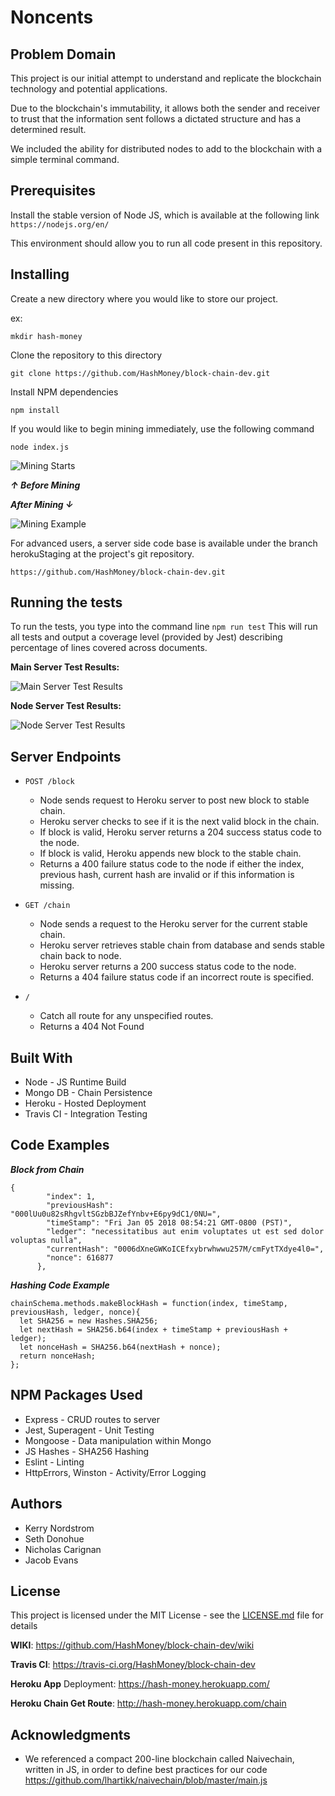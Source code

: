 # Noncents

## Problem Domain

This project is our initial attempt to understand and replicate the blockchain technology and potential applications.

Due to the blockchain's immutability, it allows both the sender and receiver to trust that the information sent follows a dictated structure and has a determined result.

We included the ability for distributed nodes to add to the blockchain with a simple terminal command.

## Prerequisites
Install the stable version of Node JS, which is available at the following link
`https://nodejs.org/en/`

This environment should allow you to run all code present in this repository.

## Installing
Create a new directory where you would like to store our project.

ex: 
```
mkdir hash-money
```
Clone the repository to this directory

```
git clone https://github.com/HashMoney/block-chain-dev.git

```
Install NPM dependencies
```
npm install 
```
If you would like to begin mining immediately, use the following command

```
node index.js
```
![Mining Starts](StartingMining.png)

***↑ Before Mining***

***After Mining ↓***

![Mining Example](Mining.png)

For advanced users, a server side code base is available under the branch herokuStaging at the project's git repository.   

```
https://github.com/HashMoney/block-chain-dev.git
```

## Running the tests
To run the tests, you type into the command line `npm run test`
This will run all tests and output a coverage level (provided by Jest) describing percentage of lines covered across documents.

**Main Server Test Results:**

![Main Server Test Results](MainServerTestResults.png)

**Node Server Test Results:**

![Node Server Test Results](NodeServerTestResults.png)



## Server Endpoints

* `POST /block`
  - Node sends request to Heroku server to post new block to stable chain.
  - Heroku server checks to see if it is the next valid block in the chain.
  - If block is valid, Heroku server returns a 204 success status code to the node.
  - If block is valid, Heroku appends new block to the stable chain.
  - Returns a 400 failure status code to the node if either the index, previous hash, current hash are invalid or if this information is missing.
 
* `GET /chain`
  - Node sends a request to the Heroku server for the current stable chain.
  - Heroku server retrieves stable chain from database and sends stable chain back to node.
  - Heroku server returns a 200 success status code to the node.
  - Returns a 404 failure status code if an incorrect route is specified.

* `/`
  - Catch all route for any unspecified routes.
  - Returns a 404 Not Found

## Built With

- Node - JS Runtime Build  
- Mongo DB - Chain Persistence  
- Heroku - Hosted Deployment   
- Travis CI -  Integration Testing 

## Code Examples

***Block from Chain***
```
{
        "index": 1,
        "previousHash": "000lUu0u82sRhgvltSGzbBJZefYnbv+E6py9dC1/0NU=",
        "timeStamp": "Fri Jan 05 2018 08:54:21 GMT-0800 (PST)",
        "ledger": "necessitatibus aut enim voluptates ut est sed dolor voluptas nulla",
        "currentHash": "0006dXneGWKoICEfxybrwhwwu257M/cmFytTXdye4l0=",
        "nonce": 616877
      },
```

***Hashing Code Example***

```
chainSchema.methods.makeBlockHash = function(index, timeStamp, previousHash, ledger, nonce){
  let SHA256 = new Hashes.SHA256;
  let nextHash = SHA256.b64(index + timeStamp + previousHash + ledger);
  let nonceHash = SHA256.b64(nextHash + nonce);
  return nonceHash;
};
```

## NPM Packages Used 
- Express - CRUD routes to server  
- Jest, Superagent - Unit Testing  
- Mongoose - Data manipulation within Mongo
- JS Hashes - SHA256 Hashing   
- Eslint - Linting  
- HttpErrors, Winston - Activity/Error Logging

## Authors
- Kerry Nordstrom
- Seth Donohue
- Nicholas Carignan
- Jacob Evans

## License
This project is licensed under the MIT License - see the [LICENSE.md](./LICENSE) file for details

**WIKI**: https://github.com/HashMoney/block-chain-dev/wiki

**Travis CI**: https://travis-ci.org/HashMoney/block-chain-dev

**Heroku App** Deployment: https://hash-money.herokuapp.com/

**Heroku Chain Get Route**:
http://hash-money.herokuapp.com/chain

## Acknowledgments
- We referenced a compact 200-line blockchain called Naivechain, written in JS, in order to define best practices for our code https://github.com/lhartikk/naivechain/blob/master/main.js
